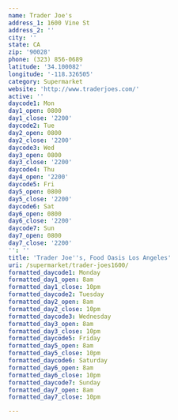 ```yaml
---
name: Trader Joe's
address_1: 1600 Vine St
address_2: ''
city: ''
state: CA
zip: '90028'
phone: (323) 856-0689
latitude: '34.100082'
longitude: '-118.326505'
category: Supermarket
website: 'http://www.traderjoes.com/'
active: ''
daycode1: Mon
day1_open: 0800
day1_close: '2200'
daycode2: Tue
day2_open: 0800
day2_close: '2200'
daycode3: Wed
day3_open: 0800
day3_close: '2200'
daycode4: Thu
day4_open: '2200'
daycode5: Fri
day5_open: 0800
day5_close: '2200'
daycode6: Sat
day6_open: 0800
day6_close: '2200'
daycode7: Sun
day7_open: 0800
day7_close: '2200'
'': ''
title: 'Trader Joe''s, Food Oasis Los Angeles'
uri: /supermarket/trader-joes1600/
formatted_daycode1: Monday
formatted_day1_open: 8am
formatted_day1_close: 10pm
formatted_daycode2: Tuesday
formatted_day2_open: 8am
formatted_day2_close: 10pm
formatted_daycode3: Wednesday
formatted_day3_open: 8am
formatted_day3_close: 10pm
formatted_daycode5: Friday
formatted_day5_open: 8am
formatted_day5_close: 10pm
formatted_daycode6: Saturday
formatted_day6_open: 8am
formatted_day6_close: 10pm
formatted_daycode7: Sunday
formatted_day7_open: 8am
formatted_day7_close: 10pm

---
```

